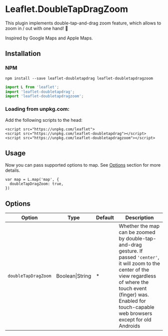 # Leaflet.DoubleTapDragZoom

This plugin implements double-tap-and-drag zoom feature, which allows to zoom in / out with one hand! :tada:

Inspired by Google Maps and Apple Maps.

## Installation

### NPM

`npm install --save leaflet-doubletapdrag leaflet-doubletapdragzoom`

```js
import L from 'leaflet';
import 'leaflet-doubletapdrag';
import 'leaflet-doubletapdragzoom';
```

### Loading from unpkg.com:

Add the following scripts to the head:

```
<script src="https://unpkg.com/leaflet">
<script src="https://unpkg.com/leaflet-doubletapdrag"></script>
<script src="https://unpkg.com/leaflet-doubletapdragzoom"></script>
```

## Usage

Now you can pass supported options to map.
See [Options](#options) section for more details.

```
var map = L.map('map', {
  doubleTapDragZoom: true,
})
```

## Options

| Option |  Type | Default | Description |
| ------ | ----- | ------- | ----------- |
| `doubleTapDragZoom` | Boolean\|String | * | Whether the map can be zoomed by double-tap-and-drag gesture. If passed `'center'`, it will zoom to the center of the view regardless of where the touch event (finger) was. Enabled for touch-capable web browsers except for old Androids |